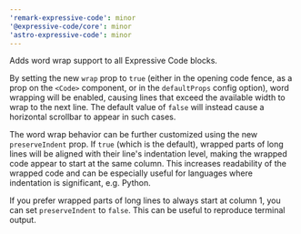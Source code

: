 ```yaml
---
'remark-expressive-code': minor
'@expressive-code/core': minor
'astro-expressive-code': minor
---
```


Adds word wrap support to all Expressive Code blocks.

By setting the new `wrap` prop to `true` (either in the opening code fence, as a prop on the `<Code>` component, or in the `defaultProps` config option), word wrapping will be enabled, causing lines that exceed the available width to wrap to the next line. The default value of `false` will instead cause a horizontal scrollbar to appear in such cases.

The word wrap behavior can be further customized using the new `preserveIndent` prop. If `true` (which is the default), wrapped parts of long lines will be aligned with their line's indentation level, making the wrapped code appear to start at the same column. This increases readability of the wrapped code and can be especially useful for languages where indentation is significant, e.g. Python.

If you prefer wrapped parts of long lines to always start at column 1, you can set `preserveIndent` to `false`. This can be useful to reproduce terminal output.
